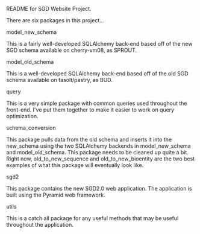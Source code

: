 README for SGD Website Project.

There are six packages in this project...

model_new_schema

This is a fairly well-developed SQLAlchemy back-end based off of the new SGD schema available on cherry-vm08, as SPROUT.

model_old_schema

This is a well-developed SQLAlchemy back-end based off of the old SGD schema available on fasolt/pastry, as BUD. 

query

This is a very simple package with common queries used throughout the front-end. I've put them together to make it 
easier to work on query optimization.

schema_conversion

This package pulls data from the old schema and inserts it into the new_schema using the two SQLAlchemy backends in 
model_new_schema and model_old_schema. This package needs to be cleaned up quite a bit. Right now, old_to_new_sequence 
and old_to_new_bioentity are the two best examples of what this package will eventually look like.

sgd2

This package contains the new SGD2.0 web application. The application is built using the Pyramid web framework.

utils

This is a catch all package for any useful methods that may be useful throughout the application.
